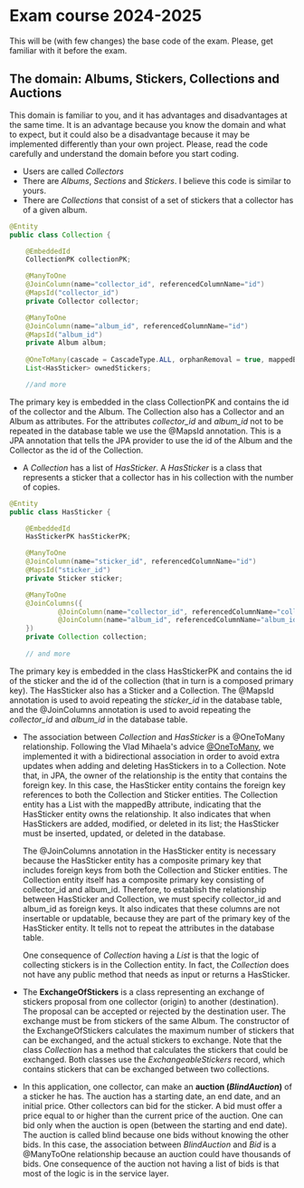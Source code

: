 # Exam course 2024-2025

This will be (with few changes) the base code of the exam. Please, get familiar with it before the exam.

## The domain: Albums, Stickers, Collections and Auctions
This domain is familiar to you, and it has advantages and disadvantages at the same time. It is an advantage because you know the domain and what to expect, but it could also be a disadvantage because
it may be implemented differently than your own project. Please, read the code carefully and understand the domain before you start coding.

+ Users are called *Collectors*
+ There are *Albums*, *Sections* and *Stickers*. I believe this code is similar to yours.
+ There are *Collections* that consist of a set of stickers that a collector has of a given album.
```java
@Entity
public class Collection {

    @EmbeddedId
    CollectionPK collectionPK;

    @ManyToOne
    @JoinColumn(name="collector_id", referencedColumnName="id")
    @MapsId("collector_id")
    private Collector collector;

    @ManyToOne
    @JoinColumn(name="album_id", referencedColumnName="id")
    @MapsId("album_id")
    private Album album;
    
    @OneToMany(cascade = CascadeType.ALL, orphanRemoval = true, mappedBy = "collection")
    List<HasSticker> ownedStickers;

    //and more
```
The primary key is embedded in the class CollectionPK and contains the id of the collector and the Album. The Collection also has a Collector and an Album as attributes.
For the attributes *collector_id* and *album_id* not to be repeated in the database table we use the @MapsId annotation. This is a JPA annotation that tells the JPA provider to use the id of the Album and the Collector as the id of the Collection.

+ A *Collection* has a list of *HasSticker*. A *HasSticker* is a class that represents a sticker that a collector has in his collection with the number of copies.
```java
@Entity
public class HasSticker {

    @EmbeddedId
    HasStickerPK hasStickerPK;

    @ManyToOne
    @JoinColumn(name="sticker_id", referencedColumnName="id")
    @MapsId("sticker_id")
    private Sticker sticker;

    @ManyToOne
    @JoinColumns({
            @JoinColumn(name="collector_id", referencedColumnName="collector_id", insertable = false, updatable = false),
            @JoinColumn(name="album_id", referencedColumnName="album_id", insertable = false, updatable = false)
    })
    private Collection collection;
    
    // and more
```
The primary key is embedded in the class HasStickerPK and contains the id of the sticker and the id of the collection (that in turn is a composed primary key).
The HasSticker also has a Sticker and a Collection. The @MapsId annotation is used to avoid repeating the *sticker_id* in the database table, and the
@JoinColumns annotation is used to avoid repeating the *collector_id* and *album_id* in the database table.

+ The association between *Collection* and *HasSticker* is a @OneToMany relationship. Following the Vlad Mihaela's advice [@OneToMany](https://vladmihalcea.com/the-best-way-to-map-a-onetomany-association-with-jpa-and-hibernate/), we implemented it with a
  bidirectional association in order to avoid extra updates when adding and deleting HasStickers in to a Collection. Note that, in JPA, the owner of the relationship
  is the entity that contains the foreign key. In this case, the HasSticker entity contains the foreign key references to both the Collection and Sticker entities.
  The Collection entity has a List<HasSticker> with the mappedBy attribute, indicating that the HasSticker entity owns the relationship. It also indicates that when
  HasStickers are added, modified, or deleted in its list; the HasSticker must be inserted, updated, or deleted in the database.

  The @JoinColumns annotation in the HasSticker entity is necessary because the HasSticker entity has a composite primary key that includes foreign keys from both the Collection
  and Sticker entities. The Collection entity itself has a composite primary key consisting of collector_id and album_id. Therefore, to establish the relationship
  between HasSticker and Collection, we must specify collector_id and album_id as foreign keys. It also indicates that these columns are not insertable or updatable,
  because they are part of the primary key of the HasSticker entity. It tells not to repeat the attributes in the database table.

  One consequence of *Collection* having a *List<HasSticker>* is that the logic of collecting stickers is in the Collection entity. In fact, the *Collection*
  does not have any public method that needs as input or returns a HasSticker.

+ The **ExchangeOfStickers** is a class representing an exchange of stickers proposal from one collector (origin) to another (destination). The proposal
  can be accepted or rejected by the destination user. The exchange must be from stickers of the same Album. The constructor of the ExchangeOfStickers calculates
  the maximum number of stickers that can be exchanged, and the actual stickers to exchange. Note that the class *Collection* has a method that calculates the stickers that could be exchanged.
  Both classes use the *ExchangeableStickers* record, which contains stickers that can be exchanged between two collections.

+ In this application, one collector, can make an **auction (*BlindAuction*)** of a sticker he has. The auction has a starting date, an end date, and an initial price. Other collectors can bid for the sticker.
  A bid must offer a price equal to or higher than the current price of the auction. One can bid only when the auction is open (between the starting and end date).
  The auction is called blind because one bids without knowing the other bids. In this case, the association between *BlindAuction* and *Bid* is a @ManyToOne relationship
  because an auction could have thousands of bids. One consequence of the auction not having a list of bids is that most of the logic is in the service layer.

